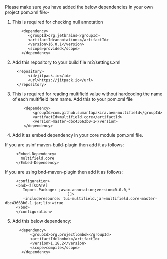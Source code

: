 Please make sure you have added the below dependencies in your own project pom.xml file:-

1. This is required for checking null annotation


           <dependency>
              <groupId>org.jetbrains</groupId>
              <artifactId>annotations</artifactId>
              <version>16.0.1</version>
              <scope>provided</scope>
           </dependency> 

2. Add this repository to your build file m2/settings.xml

         <repository>
              <id>jitpack.io</id>
              <url>https://jitpack.io</url>
         </repository>

3. This is required for reading multifield value without hardcoding the name of each multifield item name. Add this to your pom.xml file

            <dependency>
                <groupId>com.github.sumantapakira.aem-multifield</groupId>
                <artifactId>multifield.core</artifactId>
                <version>master-dbc43663b0-1</version>
            </dependency>

4. Add it as embed dependency in your core module pom.xml file.

If you are usinf maven-build-plugin then add it as follows:

         <Embed-Dependency>
           multifield.core
         </Embed-Dependency>
 
If you are using bnd-maven-plugin then add it as follows:

         <configuration>
         <bnd><![CDATA[
            Import-Package: javax.annotation;version=0.0.0,*
                                ]]>
            -includeresource: tui-multifield.jar=multifield.core-master-dbc43663b0-1.jar;lib:=true
         </bnd>
         </configuration>
         
         
 5. Add this below dependency:
 
           <dependency>
                <groupId>org.projectlombok</groupId>
                <artifactId>lombok</artifactId>
                <version>1.18.2</version>
                <scope>compile</scope>
            </dependency>
